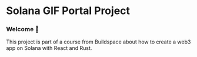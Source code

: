 # Solana GIF Portal Project

### **Welcome 👋**

This project is part of a course from Buildspace about how to create a web3 app on Solana with React and Rust.
